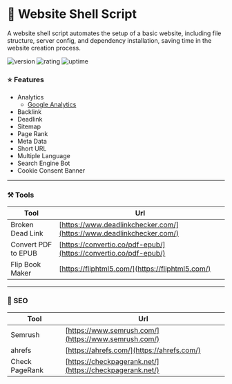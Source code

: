 # 🎉 Website Shell Script

A website shell script automates the setup of a basic website, including file structure, server config, and dependency installation, saving time in the website creation process.

![version](https://img.shields.io/badge/version-1.0-blue)
![rating](https://img.shields.io/badge/rating-★★★★★-yellow)
![uptime](https://img.shields.io/badge/uptime-100%25-brightgreen)

### ⭐ Features

- Analytics
  - [Google Analytics](https://analytics.google.com/)
- Backlink
- Deadlink
- Sitemap
- Page Rank
- Meta Data
- Short URL
- Multiple Language
- Search Engine Bot
- Cookie Consent Banner

___

### ⚒️ Tools

| Tool | Url |
| --- | --- |
| Broken Dead Link | [https://www.deadlinkchecker.com/](https://www.deadlinkchecker.com/) |
| Convert PDF to EPUB | [https://convertio.co/pdf-epub/](https://convertio.co/pdf-epub/) |
| Flip Book Maker | [https://fliphtml5.com/](https://fliphtml5.com/) |

___

### 🔎 SEO

| Tool | Url |
| --- | --- |
| Semrush | [https://www.semrush.com/](https://www.semrush.com/) |
| ahrefs | [https://ahrefs.com/](https://ahrefs.com/) |
| Check PageRank | [https://checkpagerank.net/](https://checkpagerank.net/) |
